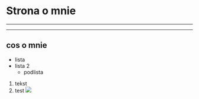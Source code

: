 # Strona o mnie
***
***
## cos o mnie
  * lista
  * lista 2
    * podlista
  1. tekst
  1. test
  ![](https://dekornik.pl/wp-content/uploads/2017/03/tapeta_chmurki-1-900x800.jpg)
 
 
    